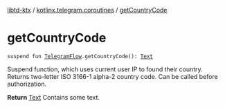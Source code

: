 [libtd-ktx](../index.md) / [kotlinx.telegram.coroutines](index.md) / [getCountryCode](./get-country-code.md)

# getCountryCode

`suspend fun `[`TelegramFlow`](../kotlinx.telegram.core/-telegram-flow/index.md)`.getCountryCode(): `[`Text`](https://tdlibx.github.io/td/docs/org/drinkless/td/libcore/telegram/TdApi.Text.html)

Suspend function, which uses current user IP to found their country. Returns two-letter ISO
3166-1 alpha-2 country code. Can be called before authorization.

**Return**
[Text](https://tdlibx.github.io/td/docs/org/drinkless/td/libcore/telegram/TdApi.Text.html) Contains some text.


